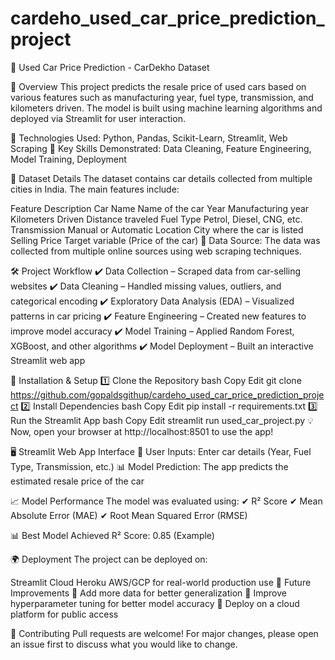 # cardeho_used_car_price_prediction_project

🚗 Used Car Price Prediction - CarDekho Dataset

📌 Overview This project predicts the resale price of used cars based on various features such as manufacturing year, fuel type, transmission, and kilometers driven. The model is built using machine learning algorithms and deployed via Streamlit for user interaction.

🔹 Technologies Used: Python, Pandas, Scikit-Learn, Streamlit, Web Scraping 🔹 Key Skills Demonstrated: Data Cleaning, Feature Engineering, Model Training, Deployment

📂 Dataset Details The dataset contains car details collected from multiple cities in India. The main features include:

Feature Description Car Name Name of the car Year Manufacturing year Kilometers Driven Distance traveled Fuel Type Petrol, Diesel, CNG, etc. Transmission Manual or Automatic Location City where the car is listed Selling Price Target variable (Price of the car) 📁 Data Source: The data was collected from multiple online sources using web scraping techniques.

🛠 Project Workflow ✔ Data Collection – Scraped data from car-selling websites ✔ Data Cleaning – Handled missing values, outliers, and categorical encoding ✔ Exploratory Data Analysis (EDA) – Visualized patterns in car pricing ✔ Feature Engineering – Created new features to improve model accuracy ✔ Model Training – Applied Random Forest, XGBoost, and other algorithms ✔ Model Deployment – Built an interactive Streamlit web app

🔧 Installation & Setup 1️⃣ Clone the Repository bash Copy Edit git clone https://github.com/gopaldsgithup/cardeho_used_car_price_prediction_project 2️⃣ Install Dependencies bash Copy Edit pip install -r requirements.txt 3️⃣ Run the Streamlit App bash Copy Edit streamlit run used_car_project.py 💡 Now, open your browser at http://localhost:8501 to use the app!

🖥 Streamlit Web App Interface 🚗 User Inputs: Enter car details (Year, Fuel Type, Transmission, etc.) 📊 Model Prediction: The app predicts the estimated resale price of the car

📈 Model Performance The model was evaluated using: ✔ R² Score ✔ Mean Absolute Error (MAE) ✔ Root Mean Squared Error (RMSE)

📊 Best Model Achieved R² Score: 0.85 (Example)

🌍 Deployment The project can be deployed on:

Streamlit Cloud Heroku AWS/GCP for real-world production use 📝 Future Improvements 🔹 Add more data for better generalization 🔹 Improve hyperparameter tuning for better model accuracy 🔹 Deploy on a cloud platform for public access

🤝 Contributing Pull requests are welcome! For major changes, please open an issue first to discuss what you would like to change.
